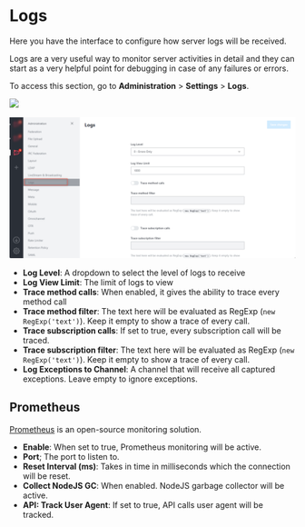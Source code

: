 # Logs

Here you have the interface to configure how server logs will be received.

Logs are a very useful way to monitor server activities in detail and they can start as a very helpful point for debugging in case of any failures or errors.

To access this section, go to **Administration** > **Settings** > **Logs**.

![](<../../../.gitbook/assets/2021-11-20\_23-29-48 (1) (1) (13).png>)

![](<../../../.gitbook/assets/image (683).png>)

* **Log Level**: A dropdown to select the level of logs to receive
* **Log View Limit**: The limit of logs to view
* **Trace method calls**: When enabled, it gives the ability to trace every method call
* **Trace method filter**: The text here will be evaluated as RegExp (`new RegExp('text')`). Keep it empty to show a trace of every call.
* **Trace subscription calls**: If set to true, every subscription call will be traced.
* **Trace subscription filter**: The text here will be evaluated as RegExp (`new RegExp('text')`). Keep it empty to show a trace of every call.
* **Log Exceptions to Channel**: A channel that will receive all captured exceptions. Leave empty to ignore exceptions.

## Prometheus

[Prometheus](https://prometheus.io) is an open-source monitoring solution.

* **Enable**: When set to true, Prometheus monitoring will be active.
* **Port**; The port to listen to.
* **Reset Interval (ms)**: Takes in time in milliseconds which the connection will be reset.
* **Collect NodeJS GC**: When enabled. NodeJS garbage collector will be active.
* **API: Track User Agent**: If set to true, API calls user agent will be tracked.
